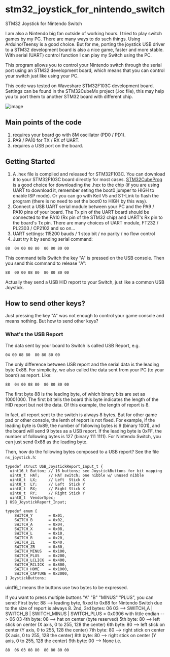 # stm32_joystick_for_nintendo_switch
STM32 Joystick for Nintendo Switch

I am also a Nintendo big fan outside of working hours. I tried to play switch games by my PC. There are many ways to do such things.  Using Arduino/Teensy is a good choice. But for me, porting the joystick USB driver to a STM32 development board is also a nice game, faster and more stable. With serial (UART) control function I can play my Switch using the PC.

This program allows you to control your Nintendo switch through the serial port using an STM32 development board, which means that you can control your switch just like using your PC.

This code was tested on Waveshare STM32F103C development board. Settings can be found in the STM32CubeMx project (.ioc file), this may help you to port them to another STM32 board with different chip.

![image](https://github.com/soonuse/stm32_joystick_for_nintendo_switch/blob/master/Examples/example_spin.gif)

## Main points of the code
1.  requires your board go with 8M oscillator (PD0 / PD1).
2.  PA9 / PA10 for TX / RX of UART.
3.  requires a USB port on the board.

## Getting Started
1.  A .hex file is compiled and released for STM32F103C. You can download it to your STM32F103C board directly for most cases. [STM32CubeProg](https://www.st.com/en/development-tools/stm32cubeprog.html) is a good choice for downloading the .hex to the chip (if you are using UART to download it, remember seting the boot0 jumper to HIGH to enable ISP mode). Or you can go with Keil V5 and ST-Link to flash the program (there is no need to set the boot0 to HIGH by this way).
2.  Connect a USB UART serial module between your PC and the PA9 / PA10 pins of your board. The Tx pin of the UART board should be connected to the PA10 (Rx pin of the STM32 chip) and UART's Rx pin to the board's Tx pin. There are many choices of UART module, FT232 / PL2303 / CP2102 and so on...
3.  UART settings: 115200 bauds / 1 stop bit / no parity / no flow control
4.  Just try it by sending serial command:
```
88  04 00 08 80  80 80 80 00
```
This command tells Switch the key "A" is pressed on the USB console. Then you send this command to release "A":
```
88  00 00 08 80  80 80 80 00
```
Actually they send a USB HID report to your Switch, just like a common USB Joystick.

## How to send other keys?
Just pressing the key "A" was not enough to control your game console and means nothing. But how to send other keys?

### What's the USB Report
The data sent by your board to Switch is called USB Report, e.g.
```
04 00 08 80  80 80 80 00
```
The only difference between USB report and the serial data is the leading byte 0x88.  For simplicity, we also called the data sent from your PC (to your board)  as report. Like:
```
88  04 00 08 80  80 80 80 00
```

The first byte 88 is the leading byte, of which binary bits are set as 10001000. The first bit tells the board this byte indicates the length of the HID report but not the data. Of this example, the length of report is 8.

In fact, all report sent to the switch is always 8 bytes. But for other game pad or other console, the lenth of report is not fixed. For example, if the leading byte is 0x89, the number of following bytes is 9 (binary 1001), and the board will send 9 bytes as a USB report. If the leading byte is 0xFF, the number of following bytes is 127 (binary 111 1111). For Nintendo Switch, you can just send 0x88 as the leading byte.

Then, how do the following bytes composed to a USB report? See the file `ns_joystick.h`:
```
typedef struct USB_JoystickReport_Input_t {
  uint16_t Button; // 16 buttons; see JoystickButtons for bit mapping
  uint8_t  HAT;    // HAT switch; one nibble w/ unused nibble
  uint8_t  LX;     // Left  Stick X
  uint8_t  LY;     // Left  Stick Y
  uint8_t  RX;     // Right Stick X
  uint8_t  RY;     // Right Stick Y
  uint8_t  VendorSpec;
} USB_JoystickReport_Input;

typedef enum {
    SWITCH_Y       = 0x01,
    SWITCH_B       = 0x02,
    SWITCH_A       = 0x04,
    SWITCH_X       = 0x08,
    SWITCH_L       = 0x10,
    SWITCH_R       = 0x20,
    SWITCH_ZL      = 0x40,
    SWITCH_ZR      = 0x80,
    SWITCH_MINUS   = 0x100,
    SWITCH_PLUS    = 0x200,
    SWITCH_LCLICK  = 0x400,
    SWITCH_RCLICK  = 0x800,
    SWITCH_HOME    = 0x1000,
    SWITCH_CAPTURE = 0x2000,
} JoystickButtons;
```
uint16_t means the buttons use two bytes to be expressed.

If you want to press multiple buttons "A" "B" "MINUS" "PLUS", you can send:
First byte: 88 --> leading byte, fixed to 0x88 for Nintendo Switch due to the size of report is always 8.
2nd, 3rd bytes: 06 03 --> SWITCH_A | SWITCH_B | SWITCH_MINUS | SWITCH_PLUS = 0x0306 with little endian --> 06 03
4th byte: 08 --> hat on center (byte reserved)
5th byte: 80 --> left stick on center (X axis, 0 to 255, 128 the center)
6th byte: 80 --> left stick on center (Y axis, 0 to 255, 128 the center)
7th byte: 80 --> right stick on center (X axis, 0 to 255, 128 the center)
8th byte: 80 --> right stick on center (Y axis, 0 to 255, 128 the center)
9th byte: 00 --> None
i.e.
```
88  06 03 08 80  80 80 80 00
```
